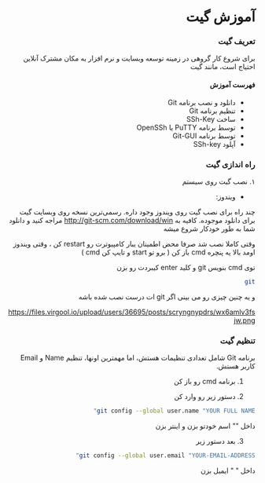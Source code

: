 <div dir="rtl">

# آموزش گیت

### تعریف گیت
برای شروع کار گروهی در زمینه توسعه وبسایت و نرم افزار به مکان مشترک آنلاین احتیاج است، مانند گیت 

#### فهرست آموزش

- دانلود و نصب برنامه Git
- تنظیم برنامه Git
- ساخت SSh-Key
- توسط برنامه PuTTY یا OpenSSh
- توسط برنامه Git-GUI
- آپلود SSh-key


### راه اندازی گیت

۱. نصب گیت روی سیستم 

- ویندوز:

 چند راه برای نصب گیت روی ویندوز وجود داره.
رسمی‌ترین نسخه روی وبسایت گیت برای دانلود موجوده.
کافیه به
http://git-scm.com/download/win
مراجه کنید و دانلود شما به طور خودکار شروع میشه

وقتی کاملا نصب شد صرفا محض اطمینان یبار کامپیوترت رو restart کن ، وقتی ویندوز اومد بالا یه پنچره cmd باز کن ( برو تو start و تایپ کن cmd )

توی cmd بنویس git و کلید enter کیبردت رو بزن

```bash
git
```
و یه چنین چیزی رو می بینی اگر git ات درست نصب شده باشه

https://files.virgool.io/upload/users/36695/posts/scryngnypdrs/wx6amlv3fsjw.png


### تنظیم گیت

برنامه Git شامل تعدادی تنظیمات هستش، اما مهمترین اونها، تنظیم Name و Email کاربر هستش.

1. برنامه cmd رو باز کن

2. دستور زیر رو وارد کن
```bash
git config --global user.name "YOUR FULL NAME"
```
داخل "" اسم خودتو بزن و اینتر بزن

3. بعد دستور زیر
```bash
git config --global user.email "YOUR-EMAIL-ADDRESS"
```
داخل " " ایمیل بزن

